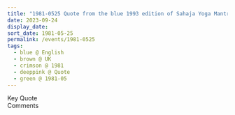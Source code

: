 ```yaml
---
title: "1981-0525 Quote from the blue 1993 edition of Sahaja Yoga Mantra Book, Page 34, UK"
date: 2023-09-24
display_date: 
sort_date: 1981-05-25
permalink: /events/1981-0525
tags:
  - blue @ English
  - brown @ UK
  - crimson @ 1981
  - deeppink @ Quote
  - green @ 1981-05
---
```


<wave-list>
  <list-title color="green" width="75">Key Quote</list-title>
  <list-item color="BlanchedAlmond"  width="200"></list-item>
  <list-item color="Lavender"></list-item>
  <list-item color="BlanchedAlmond"></list-item>
</wave-list>

<br>

<wave-list>
  <list-title color="green" width="75">Comments</list-title>
  <list-item color="BlanchedAlmond"  width="200"></list-item>
  <list-item color="Lavender"></list-item>
  <list-item color="BlanchedAlmond"></list-item>
</wave-list>